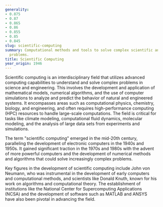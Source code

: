 ```yaml
---
generality:
- 0.875
- 0.87
- 0.865
- 0.86
- 0.855
- 0.85
- 0.845
slug: scientific-computing
summary: Computational methods and tools to solve complex scientific and engineering
  problems.
title: Scientific Computing
year_origin: 1946
---
```


Scientific computing is an interdisciplinary field that utilizes advanced computing capabilities to understand and solve complex problems in science and engineering. This involves the development and application of mathematical models, numerical algorithms, and the use of computer simulations to analyze and predict the behavior of natural and engineered systems. It encompasses areas such as computational physics, chemistry, biology, and engineering, and often requires high-performance computing (HPC) resources to handle large-scale computations. The field is critical for tasks like climate modeling, computational fluid dynamics, molecular modeling, and the analysis of large data sets from experiments and simulations.

The term "scientific computing" emerged in the mid-20th century, paralleling the development of electronic computers in the 1940s and 1950s. It gained significant traction in the 1970s and 1980s with the advent of more powerful computers and the development of numerical methods and algorithms that could solve increasingly complex problems.

Key figures in the development of scientific computing include John von Neumann, who was instrumental in the development of early computers and computational methods, and scientists like Donald Knuth, known for his work on algorithms and computational theory. The establishment of institutions like the National Center for Supercomputing Applications (NCSA) and the development of software such as MATLAB and ANSYS have also been pivotal in advancing the field.